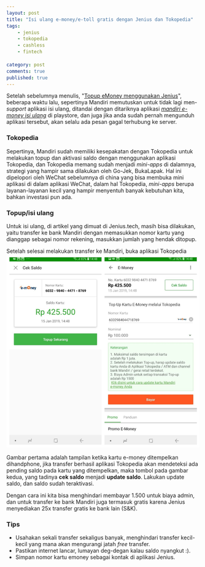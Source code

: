 ```yaml
---
layout: post
title: "Isi ulang e-money/e-toll gratis dengan Jenius dan Tokopedia"
tags: 
    - jenius
    - tokopedia
    - cashless
    - fintech

category: post
comments: true
published: true
---
```


Setelah sebelumnya menulis, "[Topup eMoney menggunakan Jenius](https://jenius.tech/2017/10/19/jenius-topup-emoney/)", beberapa waktu lalu, sepertinya Mandiri memutuskan untuk tidak lagi men-*support* aplikasi isi ulang, ditandai dengan ditariknya aplikasi [*mandiri e-money isi ulang*](https://play.google.com/store/apps/details?id=id.co.bankmandiri.mandiriemoneynfc&hl=in) di playstore, dan juga jika anda sudah pernah mengunduh aplikasi tersebut, akan selalu ada pesan gagal terhubung ke server.
<!--more-->
### **Tokopedia**
Sepertinya, Mandiri sudah memiliki kesepakatan dengan Tokopedia untuk melakukan topup dan aktivasi saldo dengan menggunakan aplikasi Tokopedia, dan Tokopedia memang sudah menjadi *mini-apps* di dalamnya, strategi yang hampir sama dilakukan oleh Go-Jek, BukaLapak. Hal ini dipelopori oleh WeChat sebelumnya di china yang bisa membuka mini aplikasi di dalam aplikasi WeChat, dalam hal Tokopedia, *mini-apps* berupa layanan-layanan kecil yang hampir menyentuh banyak kebutuhan kita, bahkan investasi pun ada.

### **Topup/isi ulang**
Untuk isi ulang, di artikel yang dimuat di Jenius.tech, masih bisa dilakukan, yaitu transfer ke bank Mandiri dengan memasukkan nomor kartu yang dianggap sebagai nomor rekening, masukkan jumlah yang hendak ditopup.

Setelah selesai melakukan transfer ke Mandiri, buka aplikasi Tokopedia
[![emoney aplikasi tokopedia](/images/posts/emoney-small.png)](/images/posts/emoney-large.png)

Gambar pertama adalah tampilan ketika kartu e-money ditempelkan dihandphone, jika transfer berhasil aplikasi Tokopedia akan mendeteksi ada pending saldo pada kartu yang ditempelkan, maka tombol pada gambar kedua, yang tadinya **cek saldo** menjadi **update saldo**. Lakukan update saldo, dan saldo sudah teraktivasi.

Dengan cara ini kita bisa menghindari membayar 1.500 untuk biaya admin, dan untuk transfer ke bank Mandiri juga termasuk gratis karena Jenius menyediakan 25x transfer gratis ke bank lain (S&K).

### **Tips**
- Usahakan sekali transfer sekaligus banyak, menghindari transfer kecil-kecil yang mana akan mengurangi jatah *free* transfer.
- Pastikan internet lancar, lumayan deg-degan kalau saldo nyangkut :).
- Simpan nomor kartu emoney sebagai kontak di aplikasi Jenius.
